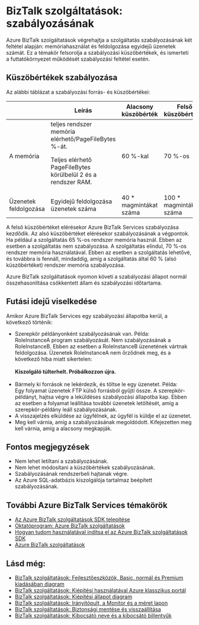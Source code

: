 <properties 
    pageTitle="Tudnivalók a BizTalk szolgáltatások szabályozásának |} Microsoft Azure" 
    description="Tudjon meg többet a küszöbértékek szabályozásának és az eredményül kapott futtatókörnyezet viselkedése BizTalk szolgáltatások. Szabályozásának alapuló memóriahasználat és az üzenetek számát. MABS, WABS" 
    services="biztalk-services" 
    documentationCenter="" 
    authors="MandiOhlinger" 
    manager="erikre" 
    editor=""/>

<tags 
    ms.service="biztalk-services" 
    ms.workload="integration" 
    ms.tgt_pltfrm="na" 
    ms.devlang="na" 
    ms.topic="article" 
    ms.date="08/15/2016" 
    ms.author="mandia"/>





# <a name="biztalk-services-throttling"></a>BizTalk szolgáltatások: szabályozásának

Azure BizTalk szolgáltatások végrehajtja a szolgáltatás szabályozásának két feltétel alapján: memóriahasználat és feldolgozása egyidejű üzenetek számát. Ez a témakör felsorolja a szabályozási küszöbértékek, és ismerteti a futtatókörnyezet működését szabályozási feltétel esetén.

## <a name="throttling-thresholds"></a>Küszöbértékek szabályozása

Az alábbi táblázat a szabályozási forrás- és küszöbértékei:

||Leírás|Alacsony küszöbérték|Felső küszöbértéket|
|---|---|---|---|
|A memória|teljes rendszer memória elérhető/PageFileBytes %-át. <p><p>Teljes elérhető PageFileBytes körülbelül 2 és a rendszer RAM.|60 %-kal|70 %-os|
|Üzenetek feldolgozása|Egyidejű feldolgozása üzenetek száma|40 * magmintákat száma|100 * magmintákat száma|

A felső küszöbértéket elérésekor Azure BizTalk Services szabályozása kezdődik. Az alsó küszöbértéket elérésekor szabályozásának a végpontok. Ha például a szolgáltatás 65 %-os rendszer memória használ. Ebben az esetben a szolgáltatás nem szabályozása. A szolgáltatás elindul, 70 %-os rendszer memória használatával. Ebben az esetben a szolgáltatás lehetővé, és továbbra is fennáll, mindaddig, amíg a szolgáltatás által 60 % (alsó küszöbértéket) rendszer memória szabályozása.

Azure BizTalk szolgáltatások nyomon követi a szabályozási állapot normál összehasonlítása csökkentett állam és szabályozási időtartama.


## <a name="runtime-behavior"></a>Futási idejű viselkedése

Amikor Azure BizTalk Services egy szabályozási állapotba kerül, a következő történik:

- Szerepkör példányonként szabályozásának van. Példa:<br/>
RoleInstanceA program szabályozását. Nem szabályozásának a RoleInstanceB. Ebben az esetben a RoleInstanceB üzenetének vártnak feldolgozása. Üzenetek RoleInstanceA nem őrződnek meg, és a következő hiba miatt sikertelen:<br/><br/>
**Kiszolgáló túlterhelt. Próbálkozzon újra.**<br/><br/>
- Bármely ki források ne lekérdezik, és töltse le egy üzenetet. Példa:<br/>
Egy folyamat üzenetek FTP külső forrásból gyűjti össze. A szerepkör-példányt, hajtsa végre a leküldéses szabályozási állapotba kap. Ebben az esetben a folyamat leállítása további üzenetek letöltését, amíg a szerepkör-példány leáll szabályozásának.
- A visszajelzés elküldése az ügyfélnek, az ügyfél is küldje el az üzenetet.
- Meg kell várnia, amíg a szabályozásának megoldódott. Kifejezetten meg kell várnia, amíg a alacsony megkapják.

## <a name="important-notes"></a>Fontos megjegyzések
- Nem lehet letiltani a szabályozásának.
- Nem lehet módosítani a küszöbértékek szabályozásának.
- Szabályozásának rendszerbeli hajtanak végre.
- Az Azure SQL-adatbázis kiszolgálója tartalmaz beépített szabályozásának.

## <a name="additional-azure-biztalk-services-topics"></a>További Azure BizTalk Services témakörök

-  [Az Azure BizTalk szolgáltatások SDK telepítése](http://go.microsoft.com/fwlink/p/?LinkID=241589)<br/>
-  [Oktatóprogram: Azure BizTalk szolgáltatások](http://go.microsoft.com/fwlink/p/?LinkID=236944)<br/>
-  [Hogyan tudom használatával indítsa el az Azure BizTalk szolgáltatások SDK](http://go.microsoft.com/fwlink/p/?LinkID=302335)<br/>
-  [Azure BizTalk szolgáltatások](http://go.microsoft.com/fwlink/p/?LinkID=303664)<br/>

## <a name="see-also"></a>Lásd még:
- [BizTalk szolgáltatások: Fejlesztőeszközök, Basic, normál és Premium kiadásában diagram](http://go.microsoft.com/fwlink/p/?LinkID=302279)<br/>
- [BizTalk szolgáltatások: Kiépítési használatával Azure klasszikus portál](http://go.microsoft.com/fwlink/p/?LinkID=302280)<br/>
- [BizTalk szolgáltatások: Kiépítési állapot diagram](http://go.microsoft.com/fwlink/p/?LinkID=329870)<br/>
- [BizTalk szolgáltatások: Irányítópult, a Monitor és a méret lapon](http://go.microsoft.com/fwlink/p/?LinkID=302281)<br/>
- [BizTalk szolgáltatások: Biztonsági mentése és visszaállítása](http://go.microsoft.com/fwlink/p/?LinkID=329873)<br/>
- [BizTalk szolgáltatások: Kibocsátó neve és a kibocsátó billentyűk](http://go.microsoft.com/fwlink/p/?LinkID=303941)<br/>
 
